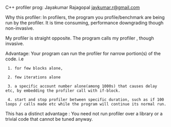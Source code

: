  C++ profiler 
 prog: Jayakumar Rajagopal  jaykumar.r@gmail.com
 

 Why this profiler: 
 In profilers, the program you profile/benchmark are being run by the profiler. It is time consuming, performance downgrading though non-invasive.
 
 My profiler is straight opposite. 
 The program calls my profiler , though invasive. 

Advantage: Your program can run the profiler for narrow portion(s) of the code. i.e 

     1. for few blocks alone, 
     
     2. few iterations alone 
     
     3. a specific account number alone(among 1000s) that causes delay etc, by embedding the profiler call with if-block.
     
     4. start and stop profiler between specific duration, such as if 100 loops / calls made etc while the program will continue its normal run.
     

This has a distinct advantage : You need not run profiler over a library or a trivial code that cannot be tuned anyway.
